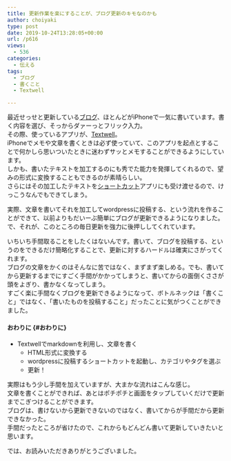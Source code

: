 ```yaml
---
title: 更新作業を楽にすることが、ブログ更新のキモなのかも
author: choiyaki
type: post
date: 2019-10-24T13:28:05+00:00
url: /p616
views:
  - 536
categories:
  - 伝える
tags: 
  - ブログ
  - 書くこと
  - Textwell

---
```

最近せっせと更新している[ブログ][1]、ほとんどがiPhoneで一気に書いています。書く内容を選び、そっからダァーっとフリック入力。  
その際、使っているアプリが、[Textwell][2]。  
iPhoneでメモや文章を書くときは必ず使っていて、このアプリを起点とすることで何かしら思いついたときに迷わずサッとメモすることができるようにしています。  
しかも、書いたテキストを加工するのにも秀でた能力を発揮してくれるので、望みの形式に変換することもできるのが素晴らしい。  
さらにはその加工したテキストを[ショートカット][3]アプリにも受け渡せるので、けっこうなんでもできてしまう。

実際、文章を書いてそれを加工してwordpressに投稿する、という流れを作ることができて、以前よりもだいーぶ簡単にブログが更新できるようになりました。  
で、それが、このところの毎日更新を強力に後押ししてくれています。

いちいち手間取ることをしたくはないんです。書いて、ブログを投稿する、というのをできるだけ簡略化することで、更新に対するハードルは確実にさがってくれます。  
ブログの文章をかくのはそんなに苦ではなく、まずまず楽しめる。でも、書いてから更新するまでにすごく手間がかかってしまうと、書いてからの面倒くささが頭をよぎり、書かなくなってしまう。  
すごく楽に手間なくブログを更新できるようになって、ボトルネックは「書くこと」ではなく、「書いたものを投稿すること」だったことに気がつくことができました。

#### おわりに {#おわりに}

  * Textwellでmarkdownを利用し、文章を書く 
      * HTML形式に変換する
      * wordpressに投稿するショートカットを起動し、カテゴリやタグを選ぶ
      * 更新！

実際はもう少し手間を加えていますが、大まかな流れはこんな感じ。  
文章を書くことができれば、あとはポチポチと画面をタップしていくだけで更新までこぎつけることができます。  
ブログは、書けないから更新できないのではなく、書いてからが手間だから更新できなかった。  
手間だったところが省けたので、これからもどんどん書いて更新していきたいと思います。

では、お読みいただきありがとうございました。

 [1]: https://scrapbox.io/choiyaki-hondana/%E3%83%96%E3%83%AD%E3%82%B0
 [2]: https://scrapbox.io/choiyaki-hondana/Textwell
 [3]: https://scrapbox.io/choiyaki-hondana/%E3%82%B7%E3%83%A7%E3%83%BC%E3%83%88%E3%82%AB%E3%83%83%E3%83%88